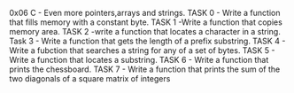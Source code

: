 0x06 C - Even more pointers,arrays and strings.
TASK 0 - Write a function that fills memory with a constant byte.
TASK 1 -Write a function that copies memory area.
TASK 2 -write a function that locates a character in a string.
Task 3 - Write a function that gets the length of a prefix substring.
TASK 4 - Write a fubction that searches a string for any of a set of bytes.
TASK 5 - Write a function that locates a substring.
TASK 6 - Write a function that prints the chessboard.
TASK 7 - Write a function that prints the sum of the two diagonals of a square matrix of integers
